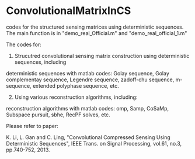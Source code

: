 # ConvolutionalMatrixInCS
codes for the structured sensing matrices using deterministic sequences. The main function is in "demo_real_Official.m" and "demo_real_official_1.m"

The codes for:

1. Strucutred convolutional sensing matrix construction using deterministic sequences, including

deterministic sequences with matlab codes: Golay sequence, Golay complementay sequence, Legendre sequence, zadoff-chu sequence, m-sequence, extended polyphase sequence, etc.  

2. Using various reconstruction algorithms, including:

reconstruction algorithms  with matlab codes: omp, Samp, CoSaMp, Subspace pursuit, sbhe, RecPF solves, etc.

Please refer to paper: 

K. Li, L. Gan and C. Ling, "Convolutional Compressed Sensing Using Deterministic Sequences", IEEE Trans. on Signal Processing, vol.61, no.3, pp.740-752, 2013.

